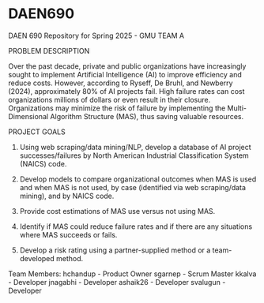 # DAEN690
DAEN 690 Repository for Spring 2025 - GMU
TEAM A

PROBLEM DESCRIPTION

Over the past decade, private and public organizations have increasingly sought to implement Artificial Intelligence (AI) to improve efficiency and reduce costs. However, according to Ryseff, De Bruhl, and Newberry (2024), approximately 80% of AI projects fail. High failure rates can cost organizations millions of dollars or even result in their closure. Organizations may minimize the risk of failure by implementing the Multi-Dimensional Algorithm Structure (MAS), thus saving valuable resources.

PROJECT GOALS

1. Using web scraping/data mining/NLP, develop a database of AI project successes/failures by North American Industrial Classification System (NAICS) code.

2. Develop models to compare organizational outcomes when MAS is used and when MAS is not used, by case (identified via web scraping/data mining), and by NAICS code.

3. Provide cost estimations of MAS use versus not using MAS.

4. Identify if MAS could reduce failure rates and if there are any situations where MAS succeeds or fails.

5. Develop a risk rating using a partner-supplied method or a team-developed method.


Team Members: 
hchandup - Product Owner
sgarnep - Scrum Master
kkalva - Developer
jnagabhi - Developer
ashaik26 - Developer
svalugun - Developer

